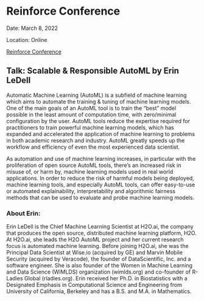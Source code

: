 # Reinforce Conference

Date: March 8, 2022

Location: Online

[Reinforce Conference]([https://reinforceconf.com/])


## Talk: Scalable & Responsible AutoML by Erin LeDell

Automatic Machine Learning (AutoML) is a subfield of machine learning which aims to automate the training & tuning of machine learning models. One of the main goals of an AutoML tool is to train the “best” model possible in the least amount of computation time, with zero/minimal configuration by the user. AutoML tools reduce the expertise required for practitioners to train powerful machine learning models, which has expanded and accelerated the application of machine learning to problems in both academic research and industry. AutoML greatly speeds up the workflow and efficiency of even the most experienced data scientist. 

As automation and use of machine learning increases, in particular with the proliferation of open source AutoML tools, there’s an increased risk in misuse of, or harm by, machine learning models used in real world applications. In order to reduce the risk of harmful models being deployed, machine learning tools, and especially AutoML tools, can offer easy-to-use or automated explainability, interpretability and algorithmic fairness methods that can be used to evaluate and probe machine learning models. 

### About Erin:

Erin LeDell is the Chief Machine Learning Scientist at H2O.ai, the company that produces the open source, distributed machine learning platform, H2O. At H2O.ai, she leads the H2O AutoML project and her current research focus is automated machine learning. Before joining H2O.ai, she was the Principal Data Scientist at Wise.io (acquired by GE) and Marvin Mobile Security (acquired by Veracode), the founder of DataScientific, Inc. and a software engineer. She is also founder of the Women in Machine Learning and Data Science (WiMLDS) organization (wimlds.org) and co-founder of R-Ladies Global (rladies.org). Erin received her Ph.D. in Biostatistics with a Designated Emphasis in Computational Science and Engineering from University of California, Berkeley and has a B.S. and M.A. in Mathematics.
